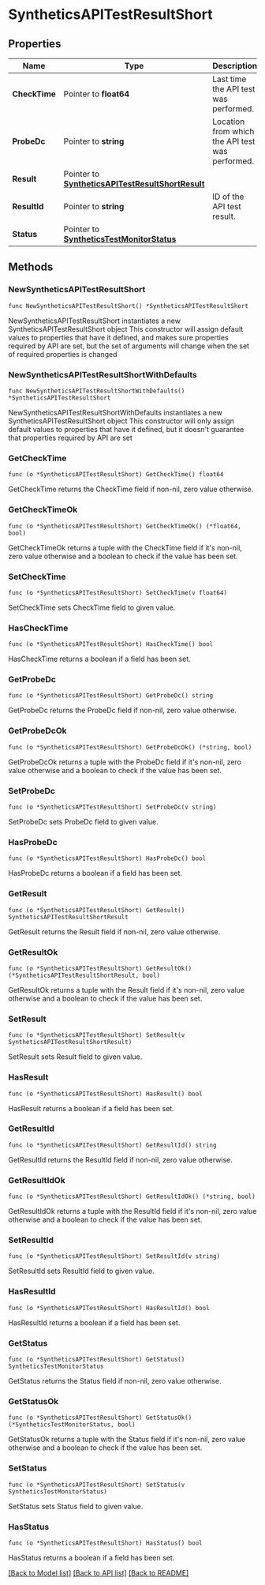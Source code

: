# SyntheticsAPITestResultShort

## Properties

Name | Type | Description | Notes
------------ | ------------- | ------------- | -------------
**CheckTime** | Pointer to **float64** | Last time the API test was performed. | [optional] 
**ProbeDc** | Pointer to **string** | Location from which the API test was performed. | [optional] 
**Result** | Pointer to [**SyntheticsAPITestResultShortResult**](SyntheticsAPITestResultShortResult.md) |  | [optional] 
**ResultId** | Pointer to **string** | ID of the API test result. | [optional] 
**Status** | Pointer to [**SyntheticsTestMonitorStatus**](SyntheticsTestMonitorStatus.md) |  | [optional] 

## Methods

### NewSyntheticsAPITestResultShort

`func NewSyntheticsAPITestResultShort() *SyntheticsAPITestResultShort`

NewSyntheticsAPITestResultShort instantiates a new SyntheticsAPITestResultShort object
This constructor will assign default values to properties that have it defined,
and makes sure properties required by API are set, but the set of arguments
will change when the set of required properties is changed

### NewSyntheticsAPITestResultShortWithDefaults

`func NewSyntheticsAPITestResultShortWithDefaults() *SyntheticsAPITestResultShort`

NewSyntheticsAPITestResultShortWithDefaults instantiates a new SyntheticsAPITestResultShort object
This constructor will only assign default values to properties that have it defined,
but it doesn't guarantee that properties required by API are set

### GetCheckTime

`func (o *SyntheticsAPITestResultShort) GetCheckTime() float64`

GetCheckTime returns the CheckTime field if non-nil, zero value otherwise.

### GetCheckTimeOk

`func (o *SyntheticsAPITestResultShort) GetCheckTimeOk() (*float64, bool)`

GetCheckTimeOk returns a tuple with the CheckTime field if it's non-nil, zero value otherwise
and a boolean to check if the value has been set.

### SetCheckTime

`func (o *SyntheticsAPITestResultShort) SetCheckTime(v float64)`

SetCheckTime sets CheckTime field to given value.

### HasCheckTime

`func (o *SyntheticsAPITestResultShort) HasCheckTime() bool`

HasCheckTime returns a boolean if a field has been set.

### GetProbeDc

`func (o *SyntheticsAPITestResultShort) GetProbeDc() string`

GetProbeDc returns the ProbeDc field if non-nil, zero value otherwise.

### GetProbeDcOk

`func (o *SyntheticsAPITestResultShort) GetProbeDcOk() (*string, bool)`

GetProbeDcOk returns a tuple with the ProbeDc field if it's non-nil, zero value otherwise
and a boolean to check if the value has been set.

### SetProbeDc

`func (o *SyntheticsAPITestResultShort) SetProbeDc(v string)`

SetProbeDc sets ProbeDc field to given value.

### HasProbeDc

`func (o *SyntheticsAPITestResultShort) HasProbeDc() bool`

HasProbeDc returns a boolean if a field has been set.

### GetResult

`func (o *SyntheticsAPITestResultShort) GetResult() SyntheticsAPITestResultShortResult`

GetResult returns the Result field if non-nil, zero value otherwise.

### GetResultOk

`func (o *SyntheticsAPITestResultShort) GetResultOk() (*SyntheticsAPITestResultShortResult, bool)`

GetResultOk returns a tuple with the Result field if it's non-nil, zero value otherwise
and a boolean to check if the value has been set.

### SetResult

`func (o *SyntheticsAPITestResultShort) SetResult(v SyntheticsAPITestResultShortResult)`

SetResult sets Result field to given value.

### HasResult

`func (o *SyntheticsAPITestResultShort) HasResult() bool`

HasResult returns a boolean if a field has been set.

### GetResultId

`func (o *SyntheticsAPITestResultShort) GetResultId() string`

GetResultId returns the ResultId field if non-nil, zero value otherwise.

### GetResultIdOk

`func (o *SyntheticsAPITestResultShort) GetResultIdOk() (*string, bool)`

GetResultIdOk returns a tuple with the ResultId field if it's non-nil, zero value otherwise
and a boolean to check if the value has been set.

### SetResultId

`func (o *SyntheticsAPITestResultShort) SetResultId(v string)`

SetResultId sets ResultId field to given value.

### HasResultId

`func (o *SyntheticsAPITestResultShort) HasResultId() bool`

HasResultId returns a boolean if a field has been set.

### GetStatus

`func (o *SyntheticsAPITestResultShort) GetStatus() SyntheticsTestMonitorStatus`

GetStatus returns the Status field if non-nil, zero value otherwise.

### GetStatusOk

`func (o *SyntheticsAPITestResultShort) GetStatusOk() (*SyntheticsTestMonitorStatus, bool)`

GetStatusOk returns a tuple with the Status field if it's non-nil, zero value otherwise
and a boolean to check if the value has been set.

### SetStatus

`func (o *SyntheticsAPITestResultShort) SetStatus(v SyntheticsTestMonitorStatus)`

SetStatus sets Status field to given value.

### HasStatus

`func (o *SyntheticsAPITestResultShort) HasStatus() bool`

HasStatus returns a boolean if a field has been set.


[[Back to Model list]](../README.md#documentation-for-models) [[Back to API list]](../README.md#documentation-for-api-endpoints) [[Back to README]](../README.md)


